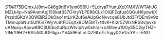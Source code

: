 $START$5DQmxJJ9m+Gk6g9rj6V1ym096lU+5LdryaTYunuXc01MXWWTAhJGMZLk4p+Na9AnmAqj150ket337O4ryYLPER6CLx1OiQFEqfuz6QGuH6yowkXPrzddGKzV3QWBiR2OkOax4ntLirK2uf6eAUpGcNvvcqe8UbJtd3FfQEm9v9zTMmupbNu1GJfKin7WyVu8tFCEqXx8OM5MT+ttIvK+KI2r5ZWxNRSBvlpvxnuANsxq+Apxw6BC3UEboXuRczWtvlpNw0xhrar+c4Mveu1O0yS5C2qrTHZ+2INrY9H2+RAtsM0JGFIlgp+YV459FbLoLQZl6fx7lr7qgy0Ge1zcYA==$END$
